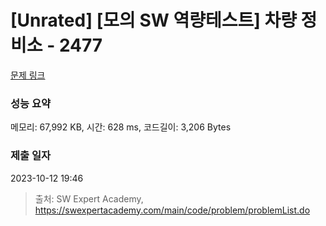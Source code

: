 # [Unrated] [모의 SW 역량테스트] 차량 정비소 - 2477 

[문제 링크](https://swexpertacademy.com/main/code/problem/problemDetail.do?contestProbId=AV6c6bgaIuoDFAXy) 

### 성능 요약

메모리: 67,992 KB, 시간: 628 ms, 코드길이: 3,206 Bytes

### 제출 일자

2023-10-12 19:46



> 출처: SW Expert Academy, https://swexpertacademy.com/main/code/problem/problemList.do